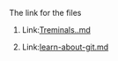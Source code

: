The link for the files

1. Link:[Treminals..md](https://Shaimaaaljfoot.github.io/terminals..md/)

2. Link:[learn-about-git.md](https://Shaimaaaljfoot.github.io/learn-about-git.md/)
